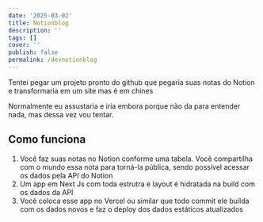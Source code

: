 ```yaml
---
date: '2025-03-02'
title: Notionblog
description: ''
tags: []
cover: ''
publish: false
permalink: /devnotionblog
---
```

Tentei pegar um projeto pronto do github que pegaria suas notas do Notion e transformaria em um site mas é em chines

Normalmente eu assustaria e iria embora porque não da para entender nada, mas dessa vez vou tentar.

## Como funciona

1. Você faz suas notas no Notion conforme uma tabela. Você compartilha com o mundo essa nota para torná-la pública, sendo possível acessar os dados pela API do Notion
2. Um app em Next Js com toda estrutra e layout é hidratada na build com os dados da API
3. Você coloca esse app no Vercel ou similar que todo commit ele builda com os dados novos e faz o deploy dos dados estáticos atualizados

